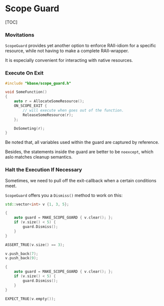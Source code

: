 # Scope Guard

[TOC]

### Movitations

`ScopeGuard` provides yet another option to enforce RAII-idiom for a specific resource, while not having to make a complete RAII-wrapper.

It is especially convenient for interacting with native resources.

### Execute On Exit

```c++
#include "kbase/scope_guard.h"

void SomeFunction()
{
    auto r = AllocateSomeResource();
    ON_SCOPE_EXIT {
        // will execute when goes out of the function.
        ReleaseSomeResource(r);
    };

    DoSometing(r);
}
```

Be noted that, all variables used within the guard are captured by reference.

Besides, the statements inside the guard are better to be `noexcept`, which aslo matches cleanup semantics.

### Halt the Execution If Necessary

Sometimes, we need to pull off the exit-callback when a certain conditions meet.

`ScopeGuard` offers you a `Dismiss()` method to work on this:

```c++
std::vector<int> v {1, 3, 5};

{
    auto guard = MAKE_SCOPE_GUARD { v.clear(); };
    if (v.size() < 5) {
        guard.Dismiss();
    }
}

ASSERT_TRUE(v.size() == 3);

v.push_back(7);
v.push_back(9);

{
    auto guard = MAKE_SCOPE_GUARD { v.clear(); };
    if (v.size() < 5) {
        guard.Dismiss();
    }
}

EXPECT_TRUE(v.empty());
```